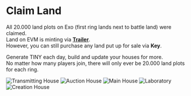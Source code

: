 # Claim Land

All 20.000 land plots on Exo (first ring lands next to battle land) were claimed. \
Land on EVM is minting via [**Trailer**](https://knightiny.webflow.io/). \
However, you can still purchase any land put up for sale via **Key**.

Generate TINY each day, build and update your houses for more. \
No matter how many players join, there will only ever be 20.000 land plots for each ring.

![Transmitting House](<../../.gitbook/assets/GITBOOK GIF TRANSMITTING.gif>) ![Auction House](<../../.gitbook/assets/GITBOOK GIF AUCTION HOUSE 2.gif>) ![Main House](<../../.gitbook/assets/GITBOOK GIF MAIN.gif>) ![Laboratory](<../../.gitbook/assets/GITBOOK GIF LAB (1).gif>) ![Creation House](<../../.gitbook/assets/GITBOOK GIF CREATION.gif>)
